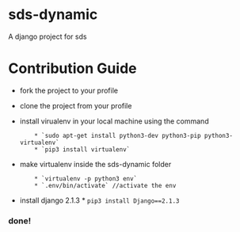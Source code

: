 # sds-dynamic

A django project for sds


# Contribution Guide 
  
  * fork the project to your profile
  * clone the project from your profile
  * install virualenv in your local machine using the command
        
            * `sudo apt-get install python3-dev python3-pip python3-virtualenv`
            * `pip3 install virtualenv`
  * make virtualenv inside the sds-dynamic folder
  
            * `virtualenv -p python3 env`
            * `.env/bin/activate` //activate the env
  * install django 2.1.3
            * `pip3 install Django==2.1.3`

### done!
 